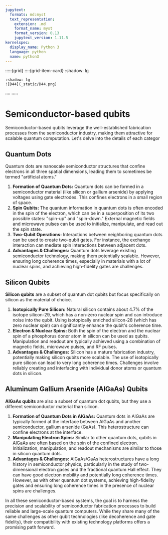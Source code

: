 ```yaml
---
jupytext:
  formats: md:myst
  text_representation:
    extension: .md
    format_name: myst
    format_version: 0.13
    jupytext_version: 1.11.5
kernelspec:
  display_name: Python 3
  language: python
  name: python3
---
```


:::::{grid}
::::{grid-item-card}
:shadow: lg

```{grid-item-card}
:shadow: lg
![D44](_static/D44.png)
```

::::
:::::

# Semiconductor-based qubits

Semiconductor-based qubits leverage the well-established fabrication processes from the semiconductor industry, making them attractive for scalable quantum computation. Let's delve into the details of each categor

## Quantum Dots

Quantum dots are nanoscale semiconductor structures that confine electrons in all three spatial dimensions, leading them to sometimes be termed "artificial atoms."

1. **Formation of Quantum Dots:** Quantum dots can be formed in a semiconductor material (like silicon or gallium arsenide) by applying voltages using gate electrodes. This confines electrons in a small region of space.
2. **Spin Qubits:**  The quantum information in quantum dots is often encoded in the spin of the electron, which can be in a superposition of its two possible states: "spin-up" and "spin-down." External magnetic fields and microwave pulses can be used to initialize, manipulate, and read out the spin state.
3. **Two-Qubit Operations:** Interactions between neighboring quantum dots can be used to create two-qubit gates. For instance, the exchange interaction can mediate spin interactions between adjacent dots.
4. **Advantages & Challenges:** Quantum dots leverage existing semiconductor technology, making them potentially scalable. However, ensuring long coherence times, especially in materials with a lot of nuclear spins, and achieving high-fidelity gates are challenges.

## Silicon Qubits

**Silicon qubits** are a subset of quantum dot qubits but focus specifically on silicon as the material of choice.

1. **Isotopically Pure Silicon:** Natural silicon contains about 4.7% of the isotope silicon-29, which has a non-zero nuclear spin and can introduce noise into the qubit. Using isotopically enriched silicon-28 (which has zero nuclear spin) can significantly enhance the qubit's coherence time.
2. **Electron & Nuclear Spins:** Both the spin of the electron and the nuclear spin of a phosphorus donor atom in silicon can be used as qubits. Manipulation and readout are typically achieved using a combination of magnetic fields, microwave pulses, and RF pulses.
3. **Advantages & Challenges:** Silicon has a mature fabrication industry, potentially making silicon qubits more scalable. The use of isotopically pure silicon can lead to very long coherence times. Challenges involve reliably creating and interfacing with individual donor atoms or quantum dots in silicon.

## Aluminum Gallium Arsenide (AlGaAs) Qubits

**AlGaAs qubits** are also a subset of quantum dot qubits, but they use a different semiconductor material than silicon.

1. **Formation of Quantum Dots in AlGaAs:** Quantum dots in AlGaAs are typically formed at the interface between AlGaAs and another semiconductor, gallium arsenide (GaAs). This heterostructure can confine electrons at the interface.
2. **Manipulating Electron Spins:** Similar to other quantum dots, qubits in AlGaAs are often based on the spin of the confined electron. Initialization, manipulation, and readout mechanisms are similar to those in silicon quantum dots.
3. **Advantages & Challenges:** AlGaAs/GaAs heterostructures have a long history in semiconductor physics, particularly in the study of two-dimensional electron gases and the fractional quantum Hall effect. They can have good electron mobility and potentially long coherence times. However, as with other quantum dot systems, achieving high-fidelity gates and ensuring long coherence times in the presence of nuclear spins are challenges.

In all these semiconductor-based systems, the goal is to harness the precision and scalability of semiconductor fabrication processes to build reliable and large-scale quantum computers. While they share many of the same challenges as other qubit technologies (like decoherence and gate fidelity), their compatibility with existing technology platforms offers a promising path forward.
